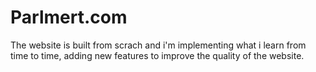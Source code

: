 # Parlmert.com 
The website is built from scrach and i'm implementing what i learn from time to time, adding new features to improve the quality of the website. 
